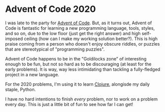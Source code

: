 # Advent of Code 2020

I was late to the party for [Advent of Code](https://adventofcode.com/).  But,
as it turns out, Advent of Code is fantastic for learning a new programming
language, tools, styles, and so on, due to the low floor (just get the right
answer) and high self-imposed ceiling (how can I make my working solution
better?). This is high praise coming from a person who doesn't enjoy obscure
riddles, or puzzles that are stereotypical of "programming puzzles".

Advent of Code happens to be in the "Goldilocks zone" of interesting enough to
be fun, but not so hard as to be discouraging (at least for the early
problems). It is way, way less intimidating than tackling a fully-fledged
project in a new language.

For the 2020 problems, I'm using it to learn
[Clojure](https://clojure.org/index), alongisde my daily staple, Python.

I have no hard intentions to finish *every* problem, nor to work on a problem
every day. This is just a little bit of fun to see how far I can get!
